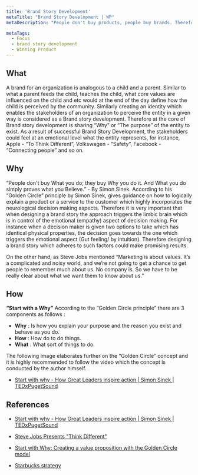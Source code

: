 ```yaml
---
title: 'Brand Story Development'
metaTitle: "Brand Story Development | WP"
metaDescription: "People don't buy products, people buy brands. Therefore it is very much important to develop a brand story that triggers the positive decisions on your stakeholders."

metaTags:
  - Focus
  - brand story development
  - Winning Product 
---
```



## What
A brand for an organization is analogous to a child and a parent. Similar to what a parent feeds the child, teaches the child, what core values are influenced on the child and etc would at the end of the day define how the child is perceived by the community. Similarly creating an identity which enables the stakeholders of an organization to perceive the entity in a given way is considered as a Brand story development. Therefore at the core of Brand story development is sharing “Why” or “The purpose” of the entity to exist. As a result of successful Brand Story Development, the stakeholders could feel at an emotional level what the entity represents, for instance, Apple - “To Think Different”, Volkswagen - “Safety”, Facebook - “Connecting people” and so on.


## Why
“People don't buy What you do; they buy Why you do it. And What you do simply proves what you Believe.” - By Simon Sinek. According to his “Golden Circle” principle by Simon Sinek, gives guidance on how to logically explain a product or a service to the customer which highly incorporates the neurological decision making aspects. Therefore it is very important that when designing a brand story the approach triggers the limbic brain which is in control of the emotional (empathy) aspect of decision making. For instance when a decision maker is given two options to take which has identical physical properties, the decision goes towards the one which triggers the emotional aspect (Gut feeling/ by intuition). Therefore designing a brand story which adheres to such factors could make promising results.

On the other hand, as Steve Jobs mentioned “Marketing is about values. It’s a complicated and noisy world, and we’re not going to get a chance to get people to remember much about us. No company is. So we have to be really clear about what we want them to know about us.”



## How
**“Start with a Why”**
According to the “Golden Circle principle” there are 3 components as follows :

- **Why** : Is how you explain your purpose and the reason you exist and behave as you do.
- **How** : How do to do things.
- **What** : What sort of things to do.

The following image elaborates further on the “Golden Circle” concept and it is highly recommended to follow the video which the concept is conducted by the author himself.

- [Start with why - How Great Leaders inspire action | Simon Sinek | TEDxPugetSound
  ](https://www.youtube.com/watch?v=u4ZoJKF_VuA)

## References

- [Start with why - How Great Leaders inspire action | Simon Sinek | TEDxPugetSound
  ](https://www.youtube.com/watch?v=u4ZoJKF_VuA)

- [Steve Jobs Presents "Think Different"](https://www.youtube.com/watch?v=MrZKoWgcZVg)

- [Start with Why: Creating a value proposition with the Golden Circle model](https://www.smartinsights.com/digital-marketing-strategy/online-value-proposition/start-with-why-creating-a-value-proposition-with-the-golden-circle-model/)

- [Starbucks strategy](https://www.youtube.com/watch?v=YXFL7TcPG_Q)
